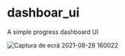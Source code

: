 # dashboar_ui
A simple progress dashboard UI

![Captura de ecrã 2021-08-28 160022](https://user-images.githubusercontent.com/50122963/131301861-aa66e5e1-9960-40aa-8880-5eac66d484bc.png)
